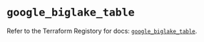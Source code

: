 # `google_biglake_table`

Refer to the Terraform Registory for docs: [`google_biglake_table`](https://registry.terraform.io/providers/hashicorp/google/5.4.0/docs/resources/biglake_table).
